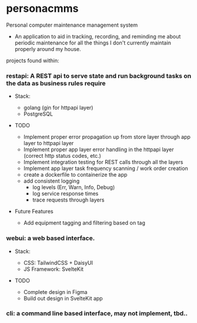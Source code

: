 # personacmms
Personal computer maintenance management system
* An application to aid in tracking, recording, and reminding me about periodic maintenance for all the things I don't currently maintain properly around my house.

projects found within: 
### restapi: A REST api to serve state and run background tasks on the data as business rules require
* Stack:
    * golang (gin for httpapi layer)
    * PostgreSQL

* TODO  
    * Implement proper error propagation up from store layer through app layer to httpapi layer
    * Implement proper app layer error handling in the httpapi layer (correct http status codes, etc.)
    * Implement integration testing for REST calls through all the layers
    * Implement app layer task frequency scanning / work order creation
    * create a dockerfile to containerize the app
    * add consistent logging
        * log levels (Err, Warn, Info, Debug)
        * log service response times
        * trace requests through layers

* Future Features
    * Add equipment tagging and filtering based on tag


### webui: a web based interface.
* Stack: 
    * CSS: TailwindCSS + DaisyUI
    * JS Framework: SvelteKit

* TODO
    * Complete design in Figma
    * Build out design in SvelteKit app

### cli: a command line based interface, may not implement, tbd..
